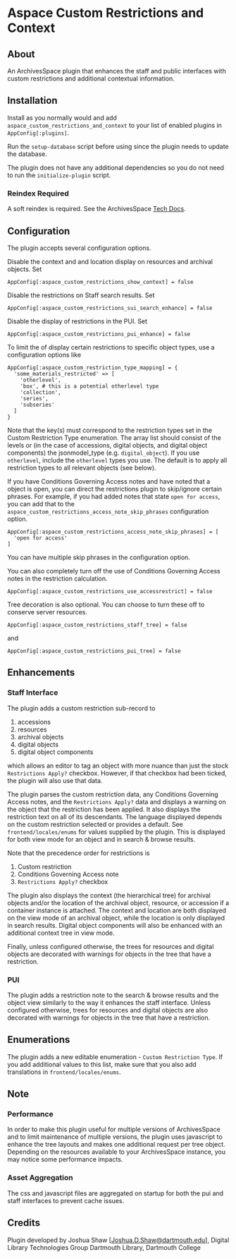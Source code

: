 # Aspace Custom Restrictions and Context

## About

An ArchivesSpace plugin that enhances the staff and public interfaces with
custom restrictions and additional contextual information.

## Installation

Install as you normally would and add `aspace_custom_restrictions_and_context` to
your list of enabled plugins in `AppConfig[:plugins]`.

Run the `setup-database` script before using since the plugin needs to update the
database.

The plugin does not have any additional dependencies so you do not need to run
the `initialize-plugin` script.

### Reindex Required

A soft reindex is required. See the ArchivesSpace 
[Tech Docs](https://archivesspace.github.io/tech-docs/administration/indexes.html).

## Configuration

The plugin accepts several configuration options. 

Disable the context and and location display on resources and archival objects. Set
```
AppConfig[:aspace_custom_restrictions_show_context] = false
```

Disable the restrictions on Staff search results. Set
```
AppConfig[:aspace_custom_restrictions_sui_search_enhance] = false
```

Disable the display of restrictions in the PUI. Set
```
AppConfig[:aspace_custom_restrictions_pui_enhance] = false
```

To limit the  of display certain restrictions to specific object types, use a configuration
options like
```
AppConfig[:aspace_custom_restriction_type_mapping] = {
  'some_materials_restricted' => [
    'otherlevel',
    'box', # this is a potential otherlevel type
    'collection',
    'series',
    'subseries'
  ]
}
```
Note that the key(s) must correspond to the restriction types set in the Custom Restriction Type
enumeration. The array list should consist of the levels or (in the case of accessions, 
digital objects, and digital object components) the jsonmodel_type (e.g. `digital_object`). 
If you use `otherlevel`, include the `otherlevel` types you use. The default is to apply all
restriction types to all relevant objects (see below).

If you have Conditions Governing Access notes and have noted that a object is open, you can
direct the restrictions plugin to skip/ignore certain phrases. For example, if you had added
notes that state `open for access`, you can add that to the 
`aspace_custom_restrictions_access_note_skip_phrases` configuration option.
```
AppConfig[:aspace_custom_restrictions_access_note_skip_phrases] = [
  'open for access'
]
```
You can have multiple skip phrases in the configuration option.

You can also completely turn off the use of Conditions Governing Access notes in the restriction
calculation.
```
AppConfig[:aspace_custom_restrictions_use_accessrestrict] = false
```

Tree decoration is also optional. You can choose to turn these off to conserve server resources.
```
AppConfig[:aspace_custom_restrictions_staff_tree] = false
```
and
```
AppConfig[:aspace_custom_restrictions_pui_tree] = false
```

## Enhancements

### Staff Interface

The plugin adds a custom restriction sub-record to

1. accessions
1. resources
1. archival objects
1. digital objects
1. digital object components

which allows an editor to tag an object with more nuance than just the stock
`Restrictions Apply?` checkbox. However, if that checkbox had been ticked, the plugin
will also use that data.

The plugin parses the custom restriction data, any Conditions Governing Access notes,
and the `Restrictions Apply?` data and displays a warning on the object that the restriction
has been applied. It also displays the restriction text on all of its descendants. The
language displayed depends on the custom restriction selected or 
provides a default. See `frontend/locales/enums` for values supplied by the plugin. This is
displayed for both view mode for an object and in search & browse results.

Note that the precedence order for restrictions is

1. Custom restriction
1. Conditions Governing Access note
1. `Restrictions Apply?` checkbox

The plugin also displays the context (the hierarchical tree) for archival objects and/or the location
of the archival object, resource, or accession if a container instance is attached. The context and location
are both displayed on the view mode of an archival object, while the location is only displayed in search results.
Digital object components will also be enhanced with an additional context tree in view mode.

Finally, unless configured otherwise, the trees for resources and digital objects are decorated with warnings for objects in the tree
that have a restriction.

### PUI

The plugin adds a restriction note to the search & browse results and the object view similarly to the way it
enhances the staff interface. Unless configured otherwise, trees for resources and digital objects are also 
decorated with warnings for objects in the tree that have a restriction.

## Enumerations

The plugin adds a new editable enumeration - `Custom Restriction Type`. If you add additional values to this
list, make sure that you also add translations in `frontend/locales/enums`.

## Note

### Performance

In order to make this plugin useful for multiple versions of ArchivesSpace and to limit maintenance of
multiple versions, the plugin uses javascript to enhance the tree layouts and makes one additional request 
per tree object. Depending on the resources available to your ArchivesSpace instance, you may notice some
performance impacts.

### Asset Aggregation

The css and javascript files are aggregated on startup for both the pui and staff interfaces to prevent
cache issues.

## Credits

Plugin developed by Joshua Shaw [Joshua.D.Shaw@dartmouth.edu], Digital Library Technologies Group
Dartmouth Library, Dartmouth College
